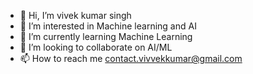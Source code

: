 - 👋 Hi, I’m vivek kumar singh
- 👀 I’m interested in Machine learning and AI
- 🌱 I’m currently learning Machine Learning
- 💞️ I’m looking to collaborate on AI/ML
- 📫 How to reach me contact.vivvekkumar@gmail.com

<!---
see-vivek/see-vivek is a ✨ special ✨ repository because its `README.md` (this file) appears on your GitHub profile.
You can click the Preview link to take a look at your changes.
--->

